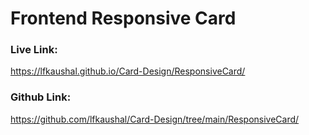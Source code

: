 # Frontend Responsive Card

### Live Link:

https://lfkaushal.github.io/Card-Design/ResponsiveCard/

### Github Link:

https://github.com/lfkaushal/Card-Design/tree/main/ResponsiveCard/

